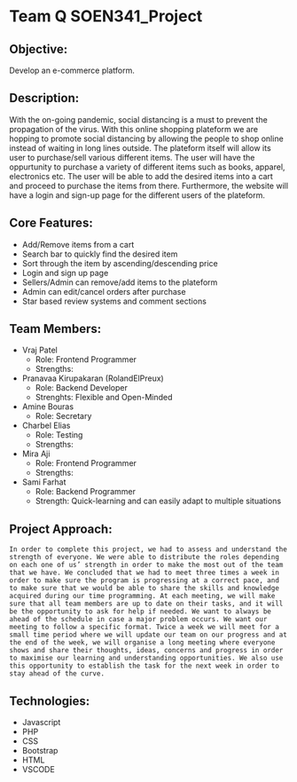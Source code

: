# Team Q SOEN341_Project
## Objective:
Develop an e-commerce platform.
## Description:
With the on-going pandemic, social distancing is a must to prevent the propagation of the
virus. With this online shopping plateform we are hopping to promote social distancing by
allowing the people to shop online instead of waiting in long lines outside. The plateform
itself will allow its user to purchase/sell various different items. The user will have the
oppurtunity to purchase a variety of different items such as books, apparel, electronics etc.
The user will be able to add the desired items into a cart and proceed to purchase the items
from there. Furthermore, the website will have a login and sign-up page for the different 
users of the plateform.
## Core Features:
- Add/Remove items from a cart
- Search bar to quickly find the desired item
- Sort through the item by ascending/descending price
- Login and sign up page
- Sellers/Admin can remove/add items to the plateform
- Admin can edit/cancel orders after purchase
- Star based review systems and comment sections
## Team Members:
- Vraj Patel 
    - Role: Frontend Programmer
    - Strengths: 
- Pranavaa Kirupakaran (RolandElPreux)
    - Role: Backend Developer
    - Strenghts: Flexible and Open-Minded
- Amine Bouras 
    - Role: Secretary
- Charbel Elias 
    - Role: Testing
    - Strengths: 
- Mira Aji 
    - Role: Frontend Programmer
    - Strengths: 
- Sami Farhat 
    - Role: Backend Programmer
    - Strength: Quick-learning and can easily adapt to multiple situations
## Project Approach: 
    In order to complete this project, we had to assess and understand the strength of everyone. We were able to distribute the roles depending on each one of us’ strength in order to make the most out of the team that we have. We concluded that we had to meet three times a week in order to make sure the program is progressing at a correct pace, and to make sure that we would be able to share the skills and knowledge acquired during our time programming. At each meeting, we will make sure that all team members are up to date on their tasks, and it will be the opportunity to ask for help if needed. We want to always be ahead of the schedule in case a major problem occurs. We want our meeting to follow a specific format. Twice a week we will meet for a small time period where we will update our team on our progress and at the end of the week, we will organise a long meeting where everyone shows and share their thoughts, ideas, concerns and progress in order to maximise our learning and understanding opportunities. We also use this opportunity to establish the task for the next week in order to stay ahead of the curve. 

## Technologies:
- Javascript
- PHP
- CSS
- Bootstrap
- HTML
- VSCODE

